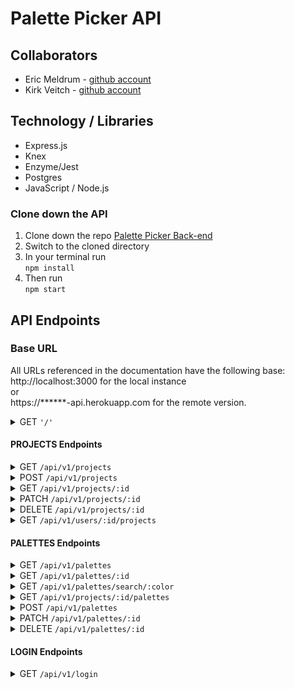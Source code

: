 [//]: # (use this line to add comments)
# Palette Picker API

## Collaborators  
- Eric Meldrum - [github account](https://github.com/ericwm76)
- Kirk Veitch - [github account](https://github.com/KVeitch)

[//]: # (need to add project description)

## Technology / Libraries 

- Express.js
- Knex
- Enzyme/Jest
- Postgres
- JavaScript / Node.js

### Clone down the API

1. Clone down the repo [Palette Picker Back-end](https://github.com/KVeitch/palette-picker-back-end.git)
2. Switch to the cloned directory
3. In your terminal run  
                          ```npm install```
4. Then run   
              ```npm start```


## API Endpoints
### Base URL
All URLs referenced in the documentation have the following base:  
http://localhost:3000 for the local instance  
or  
https://******-api.herokuapp.com for the remote version.

<details><summary>GET <code>'/'</code></summary>  

  #### Response
  Link to API documentation  
</details>

#### PROJECTS Endpoints

<details><summary>GET <code>/api/v1/projects</code></summary>

<table>
  <thead>
    <tr>
      <th>Status</th>
      <th>Response</th>
    </tr>
  </thead>
  <tr>
    <th>
      200
    </th>
    <th>
      Returns an array containing all of the project objects
    </th>
  </tr>
</table>

<details> <summary>Example Response</summary>

```json
    [
      {
        "id": 1,
        "project_name": "Bob's House",
        "user_id": 1,
        "created_at": "2019-12-04T21:49:58.550Z",
        "updated_at": "2019-12-04T21:49:58.550Z"
      },
      {
        "id": 2,
        "project_name": "Susans's House",
        "user_id": 2,
        "created_at": "2019-12-04T21:49:58.554Z",
        "updated_at": "2019-12-04T21:49:58.554Z"
      },
      {
        "id": 3,
        "project_name": "Master Bath",
        "user_id": 1,
        "created_at": "2019-12-04T21:49:58.553Z",
        "updated_at": "2019-12-04T21:49:58.553Z"
      }
    ]
```

  </details>

---

</details>

<details><summary>POST <code>/api/v1/projects</code></summary>

<table>
  <thead>
    <tr>
      <th>Status</th>
      <th>Response</th>
    </tr>
  </thead>
  <tr>
    <th>
      201
    </th>
    <th>
      Returns the project object that was posted.
    </th>
  </tr>
    <tr>
    <th>
      422
    </th>
    <th>
      <code>{
        error: `Expected format: { project_name: <String>, user_id: <Integer> }. You're missing a "${requiredParameter}" property.`
      }</code> 
    </th>
  </tr>
</table>

  <details> <summary>Example Response</summary>

```json
{
    "project_name": "Bob's Bike Jersey",
    "user_id": 1,
    "id": 5
}

```

  </details>

  ---

</details>

<details><summary>GET <code>/api/v1/projects/:id</code></summary>
<table>
  <thead>
    <tr>
      <th>Status</th>
      <th>Response</th>
    </tr>
  </thead>
  <tr>
    <th>
      200
    </th>
    <th>
      Returns a specific project object. 
    </th>
  </tr>
    <tr>
    <th>
      404
    </th>
    <th>
      <code>{
    "error": "There is not a project with an id of 1000"
}</code> 
    </th>
  </tr>
</table>

  <details> <summary>Example Response</summary>

```json
[
    {
        "id": 2,
        "project_name": "Susans's House",
        "user_id": 2,
        "created_at": "2019-12-04T21:49:58.554Z",
        "updated_at": "2019-12-04T21:49:58.554Z"
    }
]

```

  </details>

  ---

</details>

<details><summary>PATCH <code>/api/v1/projects/:id</code></summary>

<table>
  <thead>
    <tr>
      <th>Status</th>
      <th>Response</th>
    </tr>
  </thead>
  <tr>
    <th>
      201
    </th>
    <th>
      Returns the name of the project updated. 
    </th>
  </tr>
    <tr>
    <th>
      404
    </th>
    <th>
      <code>{
    "error": `No project matching that id was found!`
}</code> 
    </th>
  </tr>
</table>

  <details> <summary>Example Response</summary>

```json
    "Susan's Bike Jersey"
```
  </details>

  ---

</details>

<details><summary>DELETE <code>/api/v1/projects/:id</code></summary>
<table>
  <thead>
    <tr>
      <th>Status</th>
      <th>Response</th>
    </tr>
  </thead>
  <tr>
    <th>
      202
    </th>
    <th>
      `Project ${id} was deleted`
    </th>
  </tr>
    <tr>
    <th>
      404
    </th>
    <th>
      <code>{
    "error": `No project with id of ${id} was found`
}</code> 
    </th>
  </tr>
</table>

  <details> <summary>Example Response</summary>

```json
  `Project ${id} was deleted`
```

  </details>

  ---

</details>

<details><summary>GET <code>/api/v1/users/:id/projects</code></summary> 

<table>
  <thead>
    <tr>
      <th>Status</th>
      <th>Response</th>
    </tr>
  </thead>
  <tr>
    <th>
      200
    </th>
    <th>
      Returns an array of all project objects associated with that user ID.
    </th>
  </tr>
    <tr>
    <th>
      404
    </th>
    <th>
      `No projects associated with that user ID were found`  
    </th>
  </tr>
</table>

  <details> <summary>Example Response</summary>

GET from /api/v1/users/1/projects
  
```json
    [
      {
        "id": 1,
        "project_name": "Bob's House",
        "user_id": 1,
        "created_at": "2019-12-04T21:49:58.550Z",
        "updated_at": "2019-12-04T21:49:58.550Z"
      },
      {
        "id": 3,
        "project_name": "Master Bath",
        "user_id": 1,
        "created_at": "2019-12-04T21:49:58.553Z",
        "updated_at": "2019-12-04T21:49:58.553Z"
      }
    ]

```

  </details>

  ---

</details>

#### PALETTES Endpoints

<details><summary>GET <code>/api/v1/palettes</code></summary>

<table>
  <thead>
    <tr>
      <th>Status</th>
      <th>Response</th>
    </tr>
  </thead>
  <tr>
    <th>
      200
    </th>
    <th>
      Returns an array containing all of the palette objects
    </th>
  </tr>
</table>

  <details> <summary>Example Response</summary>

```json
[
    {
        "id": 1,
        "palette_name": "Colors",
        "project_id": 1,
        "color0": "6320ee",
        "color1": "D5f2e3",
        "color2": "999950",
        "color3": "C7B446",
        "color4": "C2B078",
        "created_at": "2019-12-04T21:49:58.568Z",
        "updated_at": "2019-12-04T21:49:58.568Z"
    },
    {
        "id": 2,
        "palette_name": "Bright",
        "project_id": 1,
        "color0": "786fa6",
        "color1": "f19066",
        "color2": "FFFF00",
        "color3": "EDFF21",
        "color4": "A98307",
        "created_at": "2019-12-04T21:49:58.571Z",
        "updated_at": "2019-12-04T21:49:58.571Z"
    },
    {
        "id": 3,
        "palette_name": "Joker",
        "project_id": 1,
        "color0": "211a1d",
        "color1": "6320ee",
        "color2": "D5f2e3",
        "color3": "8075ff",
        "color4": "8fc93a",
        "created_at": "2019-12-04T21:49:58.572Z",
        "updated_at": "2019-12-04T21:49:58.572Z"
    },
    {
        "id": 4,
        "palette_name": "Russian Flat",
        "project_id": 1,
        "color0": "f19066",
        "color1": "786fa6",
        "color2": "f19066",
        "color3": "786fa6",
        "color4": "574b90",
        "created_at": "2019-12-04T21:49:58.572Z",
        "updated_at": "2019-12-04T21:49:58.572Z"
    }
]

```

  </details>

  ---

</details>

<details><summary>GET <code>/api/v1/palettes/:id</code></summary>

<table>
  <thead>
    <tr>
      <th>Status</th>
      <th>Response</th>
    </tr>
  </thead>
  <tr>
    <th>
      200
    </th>
    <th>
      Returns a specific palette object. 
    </th>
  </tr>
    <tr>
    <th>
      404
    </th>
    <th>
      <code>{
    "error": "There is not a palette with an id of 1000"
}</code> 
    </th>
  </tr>
</table>

  <details> <summary>Example Response</summary>

```json
[
    {
        "id": 8,
        "palette_name": "BeachHouse",
        "project_id": 2,
        "color0": "Cc2936",
        "color1": "0a2934",
        "color2": "Ebbab9",
        "color3": "388697",
        "color4": "B5ffe1",
        "created_at": "2019-12-04T21:49:58.579Z",
        "updated_at": "2019-12-04T21:49:58.579Z"
    }
]
```

  </details>

  ---

</details>

<details><summary>GET <code>/api/v1/palettes/search/:color</code></summary>
  :color must be a hex code, without the # symbol in front. 

<table>
  <thead>
    <tr>
      <th>Status</th>
      <th>Response</th>
    </tr>
  </thead>
  <tr>
    <th>
      200
    </th>
    <th>
      Returns an array of all palette objects containing that color.
    </th>
  </tr>
    <tr>
    <th>
      404
    </th>
    <th>
      <code>{
    `No palettes containing ${color} were found`
}</code> 
    </th>
  </tr>
</table>

  <details> <summary>Example Response</summary>

GET from /api/v1/palettes/search/786fa6
  
```json
[
    {
        "id": 2,
        "palette_name": "Bright",
        "project_id": 1,
        "color0": "786fa6",
        "color1": "f19066",
        "color2": "FFFF00",
        "color3": "EDFF21",
        "color4": "A98307",
        "created_at": "2019-12-04T21:49:58.571Z",
        "updated_at": "2019-12-04T21:49:58.571Z"
    },
    {
        "id": 4,
        "palette_name": "Russian Flat",
        "project_id": 1,
        "color0": "f19066",
        "color1": "786fa6",
        "color2": "f19066",
        "color3": "786fa6",
        "color4": "574b90",
        "created_at": "2019-12-04T21:49:58.572Z",
        "updated_at": "2019-12-04T21:49:58.572Z"
    }
]

```

  </details>

  ---

</details>

<details><summary>GET <code>/api/v1/projects/:id/palettes</code></summary> 

<table>
  <thead>
    <tr>
      <th>Status</th>
      <th>Response</th>
    </tr>
  </thead>
  <tr>
    <th>
      200
    </th>
    <th>
      Returns an array of all palette objects associated with that project ID.
    </th>
  </tr>
    <tr>
    <th>
      404
    </th>
    <th>
      Returns an array containing an empty string.  
    </th>
  </tr>
</table>

  <details> <summary>Example Response</summary>

GET from /api/v1/projects/1/palettes
  
```json
[
    {
        "id": 2,
        "palette_name": "Bright",
        "project_id": 1,
        "color0": "786fa6",
        "color1": "f19066",
        "color2": "FFFF00",
        "color3": "EDFF21",
        "color4": "A98307",
        "created_at": "2019-12-04T21:49:58.571Z",
        "updated_at": "2019-12-04T21:49:58.571Z"
    },
    {
        "id": 4,
        "palette_name": "Russian Flat",
        "project_id": 1,
        "color0": "f19066",
        "color1": "786fa6",
        "color2": "f19066",
        "color3": "786fa6",
        "color4": "574b90",
        "created_at": "2019-12-04T21:49:58.572Z",
        "updated_at": "2019-12-04T21:49:58.572Z"
    }
]

```

  </details>

  ---

</details>

<details><summary>POST <code>/api/v1/palettes</code></summary>

<table>
  <thead>
    <tr>
      <th>Status</th>
      <th>Response</th>
    </tr>
  </thead>
  <tr>
    <th>
      201
    </th>
    <th>
      Returns the palette object that was posted.
    </th>
  </tr>
    <tr>
    <th>
      422
    </th>
    <th>
      <code>{
        error: `Expected format: { 
        'project_id':<String>, 
        'palette_name':<String>, 
        'color0':<String>,
        'color1':<String>,
        'color2':<String>,
        'color3':<String>,
        'color4':<String>
        }. You're missing a "${requiredParameter}" property.`
      }</code> 
    </th>
  </tr>
</table>

  <details> <summary>Example Response</summary>

```json
    {
        "id": 4,
        "palette_name": "Russian Flat",
        "project_id": 1,
        "color0": "f19066",
        "color1": "786fa6",
        "color2": "f19066",
        "color3": "786fa6",
        "color4": "574b90"
    }

```

  </details>

  ---

</details>

<details><summary>PATCH <code>/api/v1/palettes/:id</code></summary>

<table>
  <thead>
    <tr>
      <th>Status</th>
      <th>Response</th>
    </tr>
  </thead>
  <tr>
    <th>
      201
    </th>
    <th>
      Returns the name of the palette updated. 
    </th>
  </tr>
    <tr>
    <th>
      404
    </th>
    <th>
      <code>{
    "error": `No palette matching that id was found!`
}</code> 
    </th>
  </tr>
</table>

  <details> <summary>Example Response</summary>

```json
    "Russian Flat"
```
  </details>

  ---

</details>

<details><summary>DELETE <code>/api/v1/palettes/:id</code></summary>
<table>
  <thead>
    <tr>
      <th>Status</th>
      <th>Response</th>
    </tr>
  </thead>
  <tr>
    <th>
      202
    </th>
    <th>
      `Palette ${id} was deleted`
    </th>
  </tr>
    <tr>
    <th>
      404
    </th>
    <th>
      <code>{
    "error": `No palette with id of ${id} was found`
}</code> 
    </th>
  </tr>
</table>

  <details> <summary>Example Response</summary>

```json
  `Palette ${id} was deleted`
```

  </details>

  ---

</details>

#### LOGIN Endpoints

<details><summary>GET <code>/api/v1/login</code></summary>


  <details> <summary>Example Response</summary>

```json


```

  </details>

  ---

</details>

